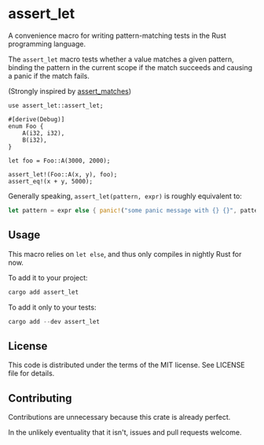 # assert_let

A convenience macro for writing pattern-matching tests in the Rust programming language.

The `assert_let` macro tests whether a value matches a given pattern, binding the pattern in the current scope if the match succeeds and causing a panic if the match fails.

(Strongly inspired by [assert_matches](https://github.com/murarth/assert_matches))

```
use assert_let::assert_let;

#[derive(Debug)]
enum Foo {
    A(i32, i32),
    B(i32),
}

let foo = Foo::A(3000, 2000);

assert_let!(Foo::A(x, y), foo);
assert_eq!(x + y, 5000);
```

Generally speaking, `assert_let(pattern, expr)` is roughly equivalent to:

```rust
let pattern = expr else { panic!("some panic message with {} {}", pattern, expr)};
```

## Usage

This macro relies on `let else`, and thus only compiles in nightly Rust for now.

To add it to your project:

```rust
cargo add assert_let
```

To add it only to your tests:

```rust
cargo add --dev assert_let
```


## License

This code is distributed under the terms of the MIT license. See LICENSE file for details.


## Contributing

Contributions are unnecessary because this crate is already perfect.

In the unlikely eventuality that it isn't, issues and pull requests welcome.